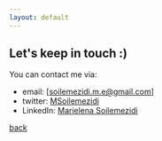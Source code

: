 ```yaml
---
layout: default
---
```


## Let's keep in touch :)

You can contact me via:

- email: [soilemezidi.m.e@gmail.com]
- twitter: [MSoilemezidi](https://twitter.com/MSoilemezidi)
- LinkedIn: [Marielena Soilemezidi](https://www.linkedin.com/in/marielena-soilemezidi-908563131/)

[back](./)
